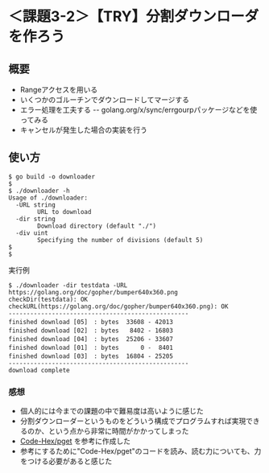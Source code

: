 # ＜課題3-2＞【TRY】分割ダウンローダを作ろう
## 概要

- Rangeアクセスを用いる
- いくつかのゴルーチンでダウンロードしてマージする
- エラー処理を工夫する
-- golang.org/x/sync/errgourpパッケージなどを使ってみる
- キャンセルが発生した場合の実装を行う



## 使い方
```
$ go build -o downloader
$
$ ./downloader -h
Usage of ./downloader:
  -URL string
        URL to download
  -dir string
        Download directory (default "./")
  -div uint
        Specifying the number of divisions (default 5)
$
$
```

実行例
```
$ ./downloader -dir testdata -URL https://golang.org/doc/gopher/bumper640x360.png
checkDir(testdata): OK
checkURL(https://golang.org/doc/gopher/bumper640x360.png): OK
--------------------------------------------------
finished download [05]　: bytes  33608 - 42013
finished download [02]　: bytes   8402 - 16803
finished download [04]　: bytes  25206 - 33607
finished download [01]　: bytes      0 -  8401
finished download [03]　: bytes  16804 - 25205
--------------------------------------------------
download complete

```

### 感想

- 個人的には今までの課題の中で難易度は高いように感じた
- 分割ダウンローダーというものをどういう構成でプログラムすれば実現できるのか、という点から非常に時間がかかってしまった
- [Code-Hex/pget](https://github.com/Code-Hex/pget) を参考に作成した
- 参考にするために"Code-Hex/pget"のコードを読み、読む力についても、力をつける必要があると感じた
